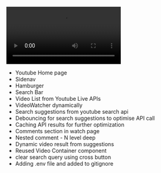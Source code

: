 ![Project Demo](videos/Youtube_Project_Demo.mp4)

- Youtube Home page
- Sidenav
- Hamburger
- Search Bar
- Video List from Youtube Live APIs
- VideoWatcher dynamically
- Search suggestions from youtube search api
- Debouncing for search suggestions to optimise API call
- Caching API results for further optimization
- Comments section in watch page
- Nested comment - N level deep
- Dynamic video result from suggestions
- Reused Video Container component
- clear search query using cross button
- Adding .env file and added to gitignore
